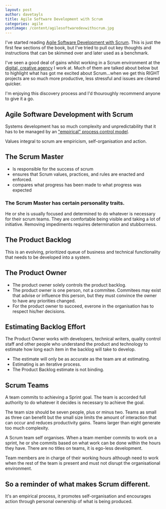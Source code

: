 ```yaml
---
layout: post
author: davetayls
title: Agile Software Development with Scrum
categories: agile
postimage: /content/agilesoftwaredevwithscrum.jpg
---
```


I've started reading [Agile Software Development with Scrum](http://www.amazon.co.uk/gp/product/0132074893). This is just the first few sections of the book, but I've tried to pull out key thoughts and instructions that can be skimmed over and later used as a benchmark.

I've seen a good deal of gains whilst working in a Scrum environment at the [digital, creative agency](http://www.aqueduct.co.uk) I work at. Much of them are talked about below but to highlight what has got me excited about Scrum...when we get this RIGHT projects are so much more productive, less stressful and issues are cleared quicker.

I'm enjoying this discovery process and I'd thouroughly recommend anyone to give it a go.  

Agile Software Development with Scrum
------------------------------------------

Systems development has so much complexity and unpredictability that it has to be managed by an ["empirical" process control model][1].

Values integral to scrum are empiricism, self-organisation and action.

The Scrum Master
------------------------

*	Is responsible for the success of scrum
*	ensures that Scrum values, practices, and rules are enacted and enforced.
*	compares what progress has been made to what progress was expected

### The Scrum Master has certain personality traits.

He or she is usually focused and determined to do whatever is necessary for their scrum teams. They are comfortable being visible and taking a lot of initiative. Removing impediments requires determination and stubborness.

The Product Backlog
--------------------------

This is an evolving, prioritized queue of business and technical functionality that needs to be developed into a system.

The Product Owner
-------------------------

*	The product owner solely controls the product backlog.
*	The product owner is one person, not a commitee. Commitees may exist that advise or influence this person, but they must convince the owner to have any priorities changed.
*	For the product owner to succeed, everone in the organisation has to respect his/her decisions.

Estimating Backlog Effort
--------------------------------

The Product Owner works with developers, technical writers, quality control staff and other people who understand the product and technology to estimate how long each item in the backlog will take to develop.

*	The estimate will only be as accurate as the team are at estimating.
*	Estimating is an iterative process.
*	The Product Backlog estimate is not binding.

Scrum Teams
------------------

A team commits to achieving a Sprint goal. The team is accorded full authority to do whatever it decides is necessary to achieve the goal.

The team size should be seven people, plus or minus two. Teams as small as three can benefit but the small size limits the amount of interaction that can occur and reduces productivity gains. Teams larger than eight generate too much complexity.

A Scrum team self organises. When a team member commits to work on a sprint, he or she commits based on what work can be done within the hours they have. There are no titles on teams, it is ego-less development.

Team members are in charge of their working hours although need to work when the rest of the team is present and must not disrupt the organisational environment.

So a reminder of what makes Scrum different.
----------------------------------------------
It's an empirical process, it promotes self-organisation and encourages action through personal ownership of what is being produced.  

 [1]: http://en.wikipedia.org/wiki/Empirical_process_(process_control_model) "Empirical Model"
	